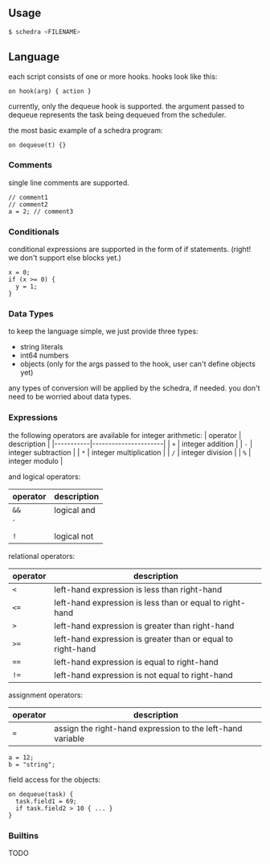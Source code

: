 ## Usage
```sh
$ schedra <FILENAME>
```

## Language
each script consists of one or more hooks.
hooks look like this:

```
on hook(arg) { action }
```

currently, only the dequeue hook is supported. the argument passed to dequeue represents the task being dequeued from the scheduler.

the most basic example of a schedra program:
```
on dequeue(t) {}
```

### Comments
single line comments are supported.
```
// comment1
// comment2
a = 2; // comment3
```

### Conditionals
conditional expressions are supported in the form of if statements. (right! we don't support else blocks yet.)
```
x = 0;
if (x >= 0) {
  y = 1;
}
```

### Data Types
to keep the language simple, we just provide three types:

- string literals
- int64 numbers
- objects (only for the args passed to the hook, user can't define objects yet)

any types of conversion will be applied by the schedra, if needed. you don't need to be worried about data types.

### Expressions
the following operators are available for integer arithmetic:
| operator | description          |
|-----------|----------------------|
| `+`       | integer addition     |
| `-`       | integer subtraction  |
| `*`       | integer multiplication |
| `/`       | integer division     |
| `%`       | integer modulo       |

and logical operators:

| operator | description     |
|-----------|----------------|
| `&&`      | logical and    |
| `||`      | logical or     |
| `!`       | logical not    |

relational operators:

| operator | description                                      |
|-----------|--------------------------------------------------|
| `<`       | left-hand expression is less than right-hand     |
| `<=`      | left-hand expression is less than or equal to right-hand |
| `>`       | left-hand expression is greater than right-hand  |
| `>=`      | left-hand expression is greater than or equal to right-hand |
| `==`      | left-hand expression is equal to right-hand      |
| `!=`      | left-hand expression is not equal to right-hand  |

assignment operators:

| operator | description                                      |
|-----------|--------------------------------------------------|
| `=`       | assign the right-hand expression to the left-hand variable |

```
a = 12;
b = "string";
```

field access for the objects:
```
on dequeue(task) {
  task.field1 = 69;
  if task.field2 > 10 { ... }
}
```

### Builtins
TODO

